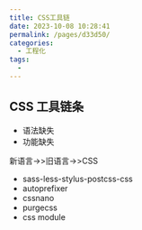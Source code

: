 ```yaml
---
title: CSS工具链
date: 2023-10-08 10:28:41
permalink: /pages/d33d50/
categories:
  - 工程化
tags:
  -
---
```


## CSS 工具链条

- 语法缺失
- 功能缺失

新语言->>旧语言->>CSS

- sass-less-stylus-postcss-css
- autoprefixer
- cssnano
- purgecss
- css module
